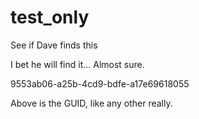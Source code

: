 # test_only
See if Dave finds this

I bet he will find it... Almost sure.

9553ab06-a25b-4cd9-bdfe-a17e69618055

Above is the GUID, like any other really.
